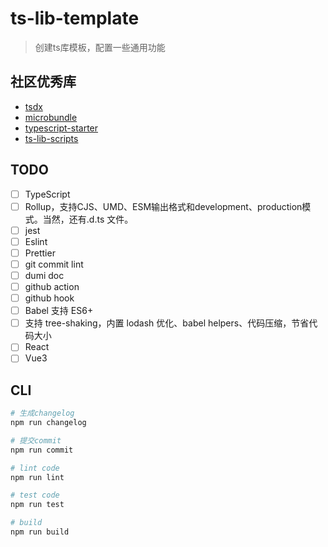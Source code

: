 # ts-lib-template

> 创建ts库模板，配置一些通用功能

## 社区优秀库

- [tsdx](https://github.com/formium/tsdx)
- [microbundle](https://github.com/developit/microbundle)
- [typescript-starter](https://github.com/bitjson/typescript-starter)
- [ts-lib-scripts](https://github.com/sinoui/ts-lib-scripts)

## TODO

- [ ] TypeScript
- [ ] Rollup，支持CJS、UMD、ESM输出格式和development、production模式。当然，还有.d.ts 文件。
- [ ] jest
- [ ] Eslint
- [ ] Prettier
- [ ] git commit lint
- [ ] dumi doc
- [ ] github action
- [ ] github hook
- [ ] Babel 支持 ES6+
- [ ] 支持 tree-shaking，内置 lodash 优化、babel helpers、代码压缩，节省代码大小
- [ ] React
- [ ] Vue3

## CLI

```bash
# 生成changelog
npm run changelog

# 提交commit
npm run commit

# lint code
npm run lint

# test code
npm run test

# build
npm run build

```
